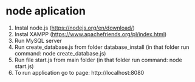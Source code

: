 # node aplication


1. Instal node.js (https://nodejs.org/en/download/)
2. Instal XAMPP (https://www.apachefriends.org/pl/index.html)
3. Run MySQL server
4. Run create_database.js from folder database_install (in that folder run command: node create_database.js)
2. Run file start.js from main folder (in that folder run command: node start.js)
3. To run application go to page: http://localhost:8080
